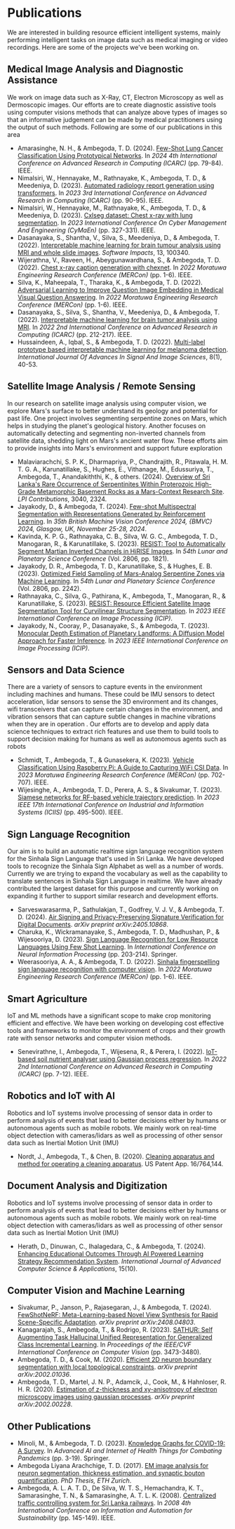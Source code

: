 # Publications
We are interested in building resource efficient intelligent systems, mainly performing intelligent tasks on image data such as medical imaging or video recordings. Here are some of the projects we've been working on.

## Medical Image Analysis and Diagnostic Assistance
<div class="description-block">
We work on image data such as X-Ray, CT, Electron Microscopy as well as Dermoscopic images. Our efforts are to create diagnostic assistive tools using computer visions methods that can analyze above types of images so that an informative judgement can be made by medical practitioners using the output of such methods. Following are some of our publications in this area
</div>

* Amarasinghe, N. H., & Ambegoda, T. D. (2024). <a href="/assets/publications/few-shot-lung-cancer-classification-using-prototypical-networkspdf.pdf" target="_blank">Few-Shot Lung Cancer Classification Using Prototypical Networks</a>. In _2024 4th International Conference on Advanced Research in Computing (ICARC)_ (pp. 79-84). IEEE.
* Nimalsiri, W., Hennayake, M., Rathnayake, K., Ambegoda, T. D., & Meedeniya, D. (2023). <a href="/assets/publications/automated-radiology-report-generation-using-transformerspdf.pdf" target="_blank">Automated radiology report generation using transformers</a>. In _2023 3rd International Conference on Advanced Research in Computing (ICARC)_ (pp. 90-95). IEEE.
* Nimalsiri, W., Hennayake, M., Rathnayake, K., Ambegoda, T. D., & Meedeniya, D. (2023). <a href="/assets/publications/cxlseg-dataset-chest-x-ray-with-lung-segmentationpdf.pdf" target="_blank">Cxlseg dataset: Chest x-ray with lung segmentation</a>. In _2023 International Conference On Cyber Management And Engineering (CyMaEn)_ (pp. 327-331). IEEE.
* Dasanayaka, S., Shantha, V., Silva, S., Meedeniya, D., & Ambegoda, T. (2022). <a href="/assets/publications/interpretable-machine-learning-for-brain-tumour-analysis-using-mri-and-whole-slide-imagespdf.pdf" target="_blank">Interpretable machine learning for brain tumour analysis using MRI and whole slide images</a>. _Software Impacts_, 13, 100340.
* Wijerathna, V., Raveen, H., Abeygunawardhana, S., & Ambegoda, T. D. (2022). <a href="/assets/publications/chest-x-ray-caption-generation-with-chexnetpdf.pdf" target="_blank">Chest x-ray caption generation with chexnet</a>. In _2022 Moratuwa Engineering Research Conference (MERCon)_ (pp. 1-6). IEEE.
* Silva, K., Maheepala, T., Tharaka, K., & Ambegoda, T. D. (2022). <a href="/assets/publications/adversarial-learning-to-improve-question-image-embedding-in-medical-visual-question-answeringpdf.pdf" target="_blank">Adversarial Learning to Improve Question Image Embedding in Medical Visual Question Answering</a>. In _2022 Moratuwa Engineering Research Conference (MERCon)_ (pp. 1-6). IEEE.
* Dasanayaka, S., Silva, S., Shantha, V., Meedeniya, D., & Ambegoda, T. (2022). <a href="/assets/publications/interpretable-machine-learning-for-brain-tumor-analysis-using-mri-pdf.pdf" target="_blank">Interpretable machine learning for brain tumor analysis using MRI</a>. In _2022 2nd International Conference on Advanced Research in Computing (ICARC)_ (pp. 212-217). IEEE.
* Hussaindeen, A., Iqbal, S., & Ambegoda, T. D. (2022). <a href="/assets/publications/multi-label-prototype-based-interpretable-machine-learning-for-melanoma-detection-pdf.pdf" target="_blank">Multi-label prototype based interpretable machine learning for melanoma detection</a>. _International Journal Of Advances In Signal And Image Sciences_, 8(1), 40-53.

## Satellite Image Analysis / Remote Sensing
<div class="description-block">
In our research on satellite image analysis using computer vision, we explore Mars's surface to better understand its geology and potential for past life. One project involves segmenting serpentine zones on Mars, which helps in studying the planet's geological history. Another focuses on automatically detecting and segmenting non-inverted channels from satellite data, shedding light on Mars's ancient water flow. These efforts aim to provide insights into Mars's environment and support future exploration
</div>

* Malaviarachchi, S. P. K., Dharmapriya, P., Chandrajith, R., Pitawala, H. M. T. G. A., Karunatillake, S., Hughes, E., Vithanage, M., Edussuriya, T., Ambegoda, T., Anandakiththi, K., & others. (2024). <a href="/assets/publications/overview-of-sri-lankas-rare-occurrence-of-serpentinites-within-proterozoic-high-grade-metamorphic-basement-rocks-as-a-mars-context-research-sitepdf.pdf" target="_blank">Overview of Sri Lanka's Rare Occurrence of Serpentinites Within Proterozoic High-Grade Metamorphic Basement Rocks as a Mars-Context Research Site</a>. _LPI Contributions_, 3040, 2324.
* Jayakody, D., & Ambegoda, T. (2024). <a href="/assets/publications/few-shot-multispectral-segmentation-with-representations-generated-by-reinforcement-learningpdf.pdf" target="_blank">Few-shot Multispectral Segmentation with Representations Generated by Reinforcement Learning</a>. In _35th British Machine Vision Conference 2024, {BMVC} 2024, Glasgow, UK, November 25-28, 2024_.
* Kavinda, K. P. G., Rathnayaka, C. B., Silva, W. G. C., Ambegoda, T. D., Manogaran, R., & Karunatillake, S. (2023). <a href="/assets/publications/resist-tool-to-automatically-segment-martian-inverted-channels-in-hirise-imagespdf.pdf" target="_blank">RESIST: Tool to Automatically Segment Martian Inverted Channels in HiRISE Images</a>. In _54th Lunar and Planetary Science Conference_ (Vol. 2806, pp. 1821).
* Jayakody, D. R., Ambegoda, T. D., Karunatillake, S., & Hughes, E. B. (2023). <a href="/assets/publications/optimized-field-sampling-of-mars-analog-serpentine-zones-via-machine-learningpdf.pdf" target="_blank">Optimized Field Sampling of Mars-Analog Serpentine Zones via Machine Learning</a>. In _54th Lunar and Planetary Science Conference_ (Vol. 2806, pp. 2242).
* Rathnayaka, C., Silva, G., Pathirana, K., Ambegoda, T., Manogaran, R., & Karunatillake, S. (2023). <a href="/assets/publications/resist-resource-efficient-satellite-image-segmentation-tool-for-curvilinear-structure-segmentation-pdf.pdf" target="_blank">RESIST: Resource Efficient Satellite Image Segmentation Tool for Curvilinear Structure Segmentation</a>. In _2023 IEEE International Conference on Image Processing (ICIP)_.
* Jayakody, N., Cooray, P., Dasanayake, S., & Ambegoda, T. (2023). <a href="/assets/publications/monocular-depth-estimation-of-planetary-landforms-a-diffusion-model-approach-for-faster-inference-pdf.pdf" target="_blank">Monocular Depth Estimation of Planetary Landforms: A Diffusion Model Approach for Faster Inference</a>. In _2023 IEEE International Conference on Image Processing (ICIP)_.

## Sensors and Data Science
<div class="description-block">
There are a variety of sensors to capture events in the environment including machines and humans. These could be IMU sensors to detect acceleration, lidar sensors to sense the 3D environment and its changes, wifi transceivers that can capture certain changes in the environment, and vibration sensors that can capture subtle changes in machine vibrations when they are in operation . Our efforts are to develop and apply data science techniques to extract rich features and use them to build tools to support decision making for humans as well as autonomous agents such as robots
</div>

* Schmidt, T., Ambegoda, T., & Gunasekera, K. (2023). <a href="/assets/publications/vehicle-classifcation-using-raspberry-pi-a-guide-to-capturing-wifi-csi-datapdf.pdf" target="_blank">Vehicle Classification Using Raspberry Pi: A Guide to Capturing WiFi CSI Data</a>. In _2023 Moratuwa Engineering Research Conference (MERCon)_ (pp. 702-707). IEEE.
* Wijesinghe, A., Ambegoda, T. D., Perera, A. S., & Sivakumar, T. (2023). <a href="/assets/publications/siamese-networks-for-rf-based-vehicle-trajectory-predictionpdf.pdf" target="_blank">Siamese networks for RF-based vehicle trajectory prediction</a>. In _2023 IEEE 17th International Conference on Industrial and Information Systems (ICIIS)_ (pp. 495-500). IEEE.

## Sign Language Recognition
<div class="description-block">
Our aim is to build an automatic realtime sign language recognition system for the Sinhala Sign Language that's used in Sri Lanka. We have developed tools to recognize the Sinhala Sign Alphabet as well as a number of words. Currently we are trying to expand the vocabulary as well as the capability to translate sentences in Sinhala Sign Language in realtime. We have already contributed the largest dataset for this purpose and currently working on expanding it further to support similar research and development efforts.
</div>

* Sarveswarasarma, P., Sathulakjan, T., Godfrey, V. J. V., & Ambegoda, T. D. (2024). <a href="/assets/publications/air-signing-and-privacy-preserving-signature-verification-for-digital-documentspdf.pdf" target="_blank">Air Signing and Privacy-Preserving Signature Verification for Digital Documents</a>. _arXiv preprint arXiv:2405.10868_.
* Charuka, K., Wickramanayake, S., Ambegoda, T. D., Madhushan, P., & Wijesooriya, D. (2023). <a href="/assets/publications/sign-language-recognition-for-low-resource-languages-using-few-shot-learningpdf.pdf" target="_blank">Sign Language Recognition for Low Resource Languages Using Few Shot Learning</a>. In _International Conference on Neural Information Processing_ (pp. 203-214). Springer.
* Weerasooriya, A. A., & Ambegoda, T. D. (2022). <a href="/assets/publications/sinhala-fingerspelling-sign-language-recognition-with-computer-vision-pdf.pdf" target="_blank">Sinhala fingerspelling sign language recognition with computer vision</a>. In _2022 Moratuwa Engineering Research Conference (MERCon)_ (pp. 1-6). IEEE.

## Smart Agriculture
<div class="description-block">
IoT and ML methods have a significant scope to make crop monitoring efficient and effective. We have been working on developing cost effective tools and frameworks to monitor the environment of crops and their growth rate with sensor networks and computer vision methods.
</div>

* Senevirathne, I., Ambegoda, T., Wijesena, R., & Perera, I. (2022). <a href="/assets/publications/iot-based-soil-nutrient-analyser-using-gaussian-process-regressionpdf.pdf" target="_blank">IoT-based soil nutrient analyser using Gaussian process regression</a>. In _2022 2nd International Conference on Advanced Research in Computing (ICARC)_ (pp. 7-12). IEEE.

## Robotics and IoT with AI
<div class="description-block">
Robotics and IoT systems involve processing of sensor data in order to perform analysis of events that lead to better decisions either by humans or autonomous agents such as mobile robots. We mainly work on real-time object detection with cameras/lidars as well as processing of other sensor data such as Inertial Motion Unit (IMU)
</div>

* Nordt, J., Ambegoda, T., & Chen, B. (2020). <a href="/assets/publications/cleaning-apparatus-and-method-for-operating-a-cleaning-apparatuspdf.pdf" target="_blank">Cleaning apparatus and method for operating a cleaning apparatus</a>. US Patent App. 16/764,144.

## Document Analysis and Digitization
<div class="description-block">
Robotics and IoT systems involve processing of sensor data in order to perform analysis of events that lead to better decisions either by humans or autonomous agents such as mobile robots. We mainly work on real-time object detection with cameras/lidars as well as processing of other sensor data such as Inertial Motion Unit (IMU)
</div>

* Herath, D., Dinuwan, C., Ihalagedara, C., & Ambegoda, T. (2024). <a href="/assets/publications/enhancingeducationaloutcomesthroughaipoweredpdf.pdf" target="_blank">Enhancing Educational Outcomes Through AI Powered Learning Strategy Recommendation System</a>. _International Journal of Advanced Computer Science & Applications_, 15(10).

## Computer Vision and Machine Learning

* Sivakumar, P., Janson, P., Rajasegaran, J., & Ambegoda, T. (2024). <a href="/assets/publications/fewshotnerf-meta-learning-based-novel-view-synthesis-for-rapid-scene-specific-adaptationpdf.pdf" target="_blank">FewShotNeRF: Meta-Learning-based Novel View Synthesis for Rapid Scene-Specific Adaptation</a>. _arXiv preprint arXiv:2408.04803_.
* Kanagarajah, S., Ambegoda, T., & Rodrigo, R. (2023). <a href="/assets/publications/sathur-self-augmenting-task-hallucinal-unified-representation-for-generalized-class-incremental-learningpdf.pdf" target="_blank">SATHUR: Self Augmenting Task Hallucinal Unified Representation for Generalized Class Incremental Learning</a>. In _Proceedings of the IEEE/CVF International Conference on Computer Vision_ (pp. 3473-3480).
* Ambegoda, T. D., & Cook, M. (2020). <a href="/assets/publications/efficient-2d-neuron-boundary-segmentation-with-local-topological-constraintspdf.pdf" target="_blank">Efficient 2D neuron boundary segmentation with local topological constraints</a>. _arXiv preprint arXiv:2002.01036_.
* Ambegoda, T. D., Martel, J. N. P., Adamcik, J., Cook, M., & Hahnloser, R. H. R. (2020). <a href="/assets/publications/estimation-of-z-thickness-and-xy-anisotropy-of-electron-microscopy-images-using-gaussian-processespdf.pdf" target="_blank">Estimation of z-thickness and xy-anisotropy of electron microscopy images using gaussian processes</a>. _arXiv preprint arXiv:2002.00228_.

## Other Publications

* Minoli, M., & Ambegoda, T. D. (2023). <a href="/assets/publications/knowledge-graphs-for-covid-19-a-survey-pdf.pdf" target="_blank">Knowledge Graphs for COVID-19: A Survey</a>. In _Advanced AI and Internet of Health Things for Combating Pandemics_ (pp. 3-19). Springer.
* Ambegoda Liyana Arachchige, T. D. (2017). <a href="/assets/publications/em-image-analysis-for-neuron-segmentation-thickness-estimation-and-synaptic-bouton-quantificationpdf.pdf" target="_blank">EM image analysis for neuron segmentation, thickness estimation, and synaptic bouton quantification</a>. _PhD Thesis, ETH Zurich_.
* Ambegoda, A. L. A. T. D., De Silva, W. T. S., Hemachandra, K. T., Samarasinghe, T. N., & Samarasinghe, A. T. L. K. (2008). <a href="/assets/publications/centralized-traffic-controlling-system-for-sri-lanka-railwayspdf.pdf" target="_blank">Centralized traffic controlling system for Sri Lanka railways</a>. In _2008 4th International Conference on Information and Automation for Sustainability_ (pp. 145-149). IEEE.